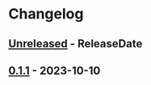 # Changelog

<!-- next-header -->

## [Unreleased] - ReleaseDate

## [0.1.1] - 2023-10-10

<!-- next-url -->

[unreleased]: https://github.com/mrvillage/sanctum/compare/v0.1.1...HEAD

[0.1.1]: https://github.com/mrvillage/sanctum/compare/v0.0.0...v0.1.1
